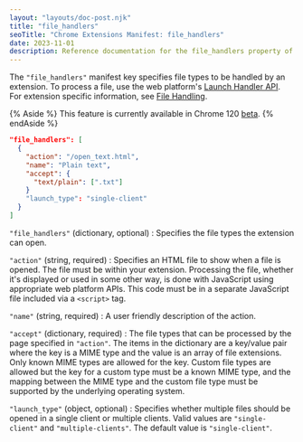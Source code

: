 ```yaml
---
layout: "layouts/doc-post.njk"
title: "file_handlers"
seoTitle: "Chrome Extensions Manifest: file_handlers"
date: 2023-11-01
description: Reference documentation for the file_handlers property of manifest.json.
---
```


The `"file_handlers"` manifest key specifies file types to be handled by an extension. To process a file, use the web platform's [Launch Handler API](https://developer.mozilla.org/docs/Web/API/Launch_Handler_API). For extension specific information, see [File Handling](/docs/extensions/mv3/file_handling).

{% Aside %}
This feature is currently available in Chrome 120 [beta](https://www.google.com/chrome/beta/).
{% endAside %}

```json
"file_handlers": [
  {
    "action": "/open_text.html",
    "name": "Plain text",
    "accept": {
      "text/plain": [".txt"]
    }
    "launch_type": "single-client"
  }
]
```

`"file_handlers"` (dictionary, optional)
: Specifies the file types the extension can open.

`"action"` (string, required)
: Specifies an HTML file to show when a file is opened. The file must be within your extension. Processing the file, whether it's displayed or used in some other way, is done with JavaScript using appropriate web platform APIs. This code must be in a separate JavaScript file included via a `<script>` tag.

`"name"` (string, required)
: A user friendly description of the action.

`"accept"` (dictionary, required)
: The file types that can be processed by the page specified in `"action"`. The items in the dictionary are a key/value pair where the key is a MIME type and the value is an array of file extensions. Only known MIME types are allowed for the key. Custom file types are allowed but the key for a custom type must be a known MIME type, and the mapping between the MIME type and the custom file type must be supported by the underlying operating system.

`"launch_type"` (object, optional)
: Specifies whether multiple files should be opened in a single client or multiple clients. Valid values are `"single-client"` and `"multiple-clients"`. The default value is `"single-client"`.
